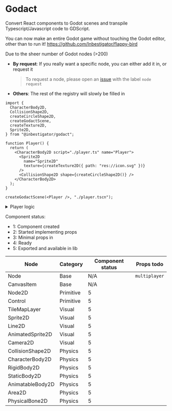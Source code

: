 # Godact

Convert React components to Godot scenes and transpile Typescript/Javascript
code to GDScript.

You can now make an entire Godot game without touching the Godot editor, other
than to run it! https://github.com/Inbestigator/flappy-bird

Due to the sheer number of Godot nodes (>200)

- **By request**: If you really want a specific node, you can either add it in,
  or request it
  > To request a node, please open an
  > [issue](https://github.com/inbestigator/godact/issues/new) with the label
  > `node request`
- **Others**: The rest of the registry will slowly be filled in

```tsx
import {
  CharacterBody2D,
  CollisionShape2D,
  createCircleShape2D,
  createGodactScene,
  createTexture2D,
  Sprite2D,
} from "@inbestigator/godact";

function Player() {
  return (
    <CharacterBody2D script="./player.ts" name="Player">
      <Sprite2D
        name="Sprite2D"
        texture={createTexture2D({ path: "res://icon.svg" })}
      />
      <CollisionShape2D shape={createCircleShape2D()} />
    </CharacterBody2D>
  );
}

createGodactScene(<Player />, "./player.tscn");
```

<details>

<summary>Player logic</summary>

```ts
// player.ts
"extends CharacterBody2D";

const Godot: any = null;

const SPEED = 300.0;
const JUMP_VELOCITY = -400.0;

export function _physics_process(delta: number) {
  if (!Godot.is_on_floor()) {
    Godot.velocity += Godot.get_gravity() * delta;
  }

  if (Godot.Input.is_action_just_pressed("ui_accept") && Godot.is_on_floor()) {
    Godot.velocity.y = JUMP_VELOCITY;
  }

  const direction = Godot.Input.get_axis("ui_left", "ui_right");
  if (direction) {
    Godot.velocity.x = direction * SPEED;
  } else {
    Godot.velocity.x = Godot.move_toward(
      Godot.velocity.x,
      0,
      SPEED * delta * (Godot.is_on_floor() ? 2 : 1),
    );
  }

  Godot.move_and_slide();
}
```

<details>

<summary>Transpiled GDScript code</summary>

```ts
extends CharacterBody2D

var Godot = null

var SPEED = 300

var JUMP_VELOCITY = -400

func _physics_process(delta):
    if !is_on_floor():
        velocity+=get_gravity() * delta
    if Input.is_action_just_pressed("ui_accept") and is_on_floor():
        velocity.y=JUMP_VELOCITY
    var direction = Input.get_axis("ui_left", "ui_right")
    if direction:
        velocity.x=direction * SPEED
    else:
        velocity.x=move_toward(velocity.x, 0, SPEED * delta * 2 if is_on_floor() else 1)
    move_and_slide()
```

</details>

</details>

Component status:

- 1: Component created
- 2: Started implementing props
- 3: Minimal props in
- 4: Ready
- 5: Exported and available in lib

| Node             | Category  | Component status | Props todo    |
| ---------------- | --------- | ---------------- | ------------- |
| Node             | Base      | N/A              | `multiplayer` |
| CanvasItem       | Base      | N/A              |               |
| Node2D           | Primitive | 5                |               |
| Control          | Primitive | 5                |               |
| TileMapLayer     | Visual    | 5                |               |
| Sprite2D         | Visual    | 5                |               |
| Line2D           | Visual    | 5                |               |
| AnimatedSprite2D | Visual    | 5                |               |
| Camera2D         | Visual    | 5                |               |
| CollisionShape2D | Physics   | 5                |               |
| CharacterBody2D  | Physics   | 5                |               |
| RigidBody2D      | Physics   | 5                |               |
| StaticBody2D     | Physics   | 5                |               |
| AnimatableBody2D | Physics   | 5                |               |
| Area2D           | Physics   | 5                |               |
| PhysicalBone2D   | Physics   | 5                |               |
